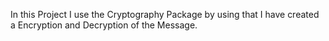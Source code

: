 In this Project I use the Cryptography Package by using that I have created a Encryption and Decryption of the Message.
